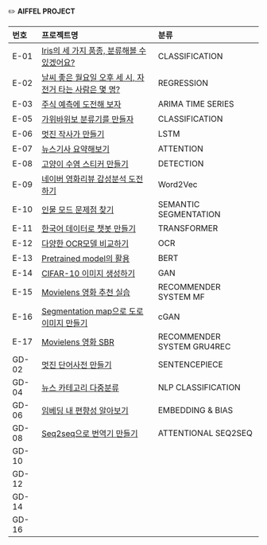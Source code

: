 ✏️ **AIFFEL PROJECT**  

|**번호**|**프로젝트명**|**분류**|
|:---|:---|:---|
|E-01|[Iris의 세 가지 품종, 분류해볼 수 있겠어요?](https://nbviewer.org/github/9645258/aiffel/blob/main/01_exploration/%5BE-01%5Dexploration.ipynb)|CLASSIFICATION|
|E-02|[날씨 좋은 월요일 오후 세 시, 자전거 타는 사람은 몇 명?](https://nbviewer.org/github/9645258/aiffel/blob/main/01_exploration/%5BE-02%5Dexploration.ipynb)|REGRESSION|
|E-03|[주식 예측에 도전해 보자](https://nbviewer.org/github/9645258/aiffel/blob/main/01_exploration/%5BE-03%5Dexploration.ipynb)|ARIMA TIME SERIES|
|E-05|[가위바위보 분류기를 만들자](https://nbviewer.org/github/9645258/aiffel/blob/main/01_exploration/%5BE-05%5Dexploration.ipynb)|CLASSIFICATION|
|E-06|[멋진 작사가 만들기](https://nbviewer.org/github/9645258/aiffel/blob/main/01_exploration/%5BE-06%5Dexploration.ipynb)|LSTM|
|E-07|[뉴스기사 요약해보기](https://nbviewer.org/github/9645258/aiffel/blob/main/01_exploration/%5BE-07%5Dexploration.ipynb)|ATTENTION|
|E-08|[고양이 수염 스티커 만들기](https://nbviewer.org/github/9645258/aiffel/blob/main/01_exploration/%5BE-08%5Dexploration.ipynb)|DETECTION|
|E-09|[네이버 영화리뷰 감성분석 도전하기](https://nbviewer.org/github/9645258/aiffel/blob/main/01_exploration/%5BE-09%5Dexploration.ipynb)|Word2Vec|
|E-10|[인물 모드 문제점 찾기](https://nbviewer.org/github/9645258/aiffel/blob/main/01_exploration/%5BE-10%5Dexploration.ipynb)|SEMANTIC SEGMENTATION|
|E-11|[한국어 데이터로 챗봇 만들기](https://nbviewer.org/github/9645258/aiffel/blob/main/01_exploration/%5BE-11%5Dexploration.ipynb)|TRANSFORMER|
|E-12|[다양한 OCR모델 비교하기](https://nbviewer.org/github/9645258/aiffel/blob/main/01_exploration/%5BE-12%5Dexploration.ipynb)|OCR|
|E-13|[Pretrained model의 활용](https://nbviewer.org/github/9645258/aiffel/blob/main/01_exploration/%5BE-13%5Dexploration.ipynb)|BERT|
|E-14|[CIFAR-10 이미지 생성하기](https://nbviewer.org/github/9645258/aiffel/blob/main/01_exploration/%5BE-14%5Dexploration.ipynb)|GAN|
|E-15|[Movielens 영화 추천 실습](https://nbviewer.org/github/9645258/aiffel/blob/main/01_exploration/%5BE-15%5Dexploration.ipynb)|RECOMMENDER SYSTEM MF|
|E-16|[Segmentation map으로 도로 이미지 만들기](https://nbviewer.org/github/9645258/aiffel/blob/main/01_exploration/%5BE-16%5Dexploration.ipynb)|cGAN|
|E-17|[Movielens 영화 SBR](https://nbviewer.org/github/9645258/aiffel/blob/main/01_exploration/%5BE-17%5Dexploration.ipynb)|RECOMMENDER SYSTEM GRU4REC|
|GD-02|[멋진 단어사전 만들기](https://nbviewer.org/github/9645258/aiffel/blob/main/02_goingdeeper/01_nlp/%5BGD-02%5Dnlp.ipynb)|SENTENCEPIECE|
|GD-04|[뉴스 카테고리 다중분류](https://nbviewer.org/github/9645258/aiffel/blob/main/02_goingdeeper/01_nlp/%5BGD-04%5Dnlp.ipynb)|NLP CLASSIFICATION|
|GD-06|[임베딩 내 편향성 알아보기](https://nbviewer.org/github/9645258/aiffel/blob/main/02_goingdeeper/01_nlp/%5BGD-06%5Dnlp.ipynb)|EMBEDDING & BIAS|
|GD-08|[Seq2seq으로 번역기 만들기](https://nbviewer.org/github/9645258/aiffel/blob/main/02_goingdeeper/01_nlp/%5BGD-08%5Dnlp.ipynb)|ATTENTIONAL SEQ2SEQ|
|GD-10|[]()||
|GD-12|[]()||
|GD-14|[]()||
|GD-16|[]()||
